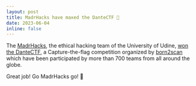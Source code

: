 ```yaml
---
layout: post
title: MadrHacks have maxed the DanteCTF 🐍
date: 2023-06-04
inline: false
---
```

The [MadrHacks](https://www.madrhacks.org), the ethical hacking team of the University of Udine, [won the DanteCTF](https://ctftime.org/event/2000), a Capture-the-flag competition organized by [born2scan](https://born2scan.run) which have been participated by more than 700 teams from all around the globe.

Great job! Go MadrHacks go! 🐍
